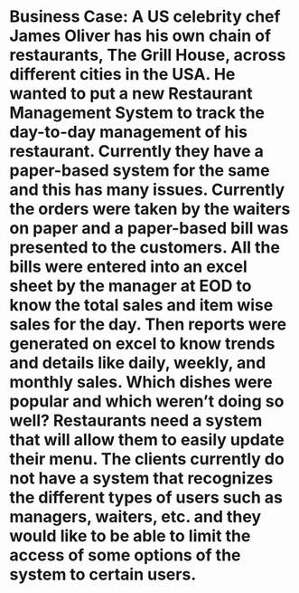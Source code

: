# Business Case: A US celebrity chef James Oliver has his own chain of restaurants, The Grill House, across different cities in the USA. He wanted to put a new Restaurant Management System to track the day-to-day management of his restaurant. Currently they have a paper-based system for the same and this has many issues. Currently the orders were taken by the waiters on paper and a paper-based bill was presented to the customers. All the bills were entered into an excel sheet by the manager at EOD to know the total sales and item wise sales for the day. Then reports were generated on excel to know trends and details like daily, weekly, and monthly sales. Which dishes were popular and which weren’t doing so well? Restaurants need a system that will allow them to easily update their menu. The clients currently do not have a system that recognizes the different types of users such as managers, waiters, etc. and they would like to be able to limit the access of some options of the system to certain users.

